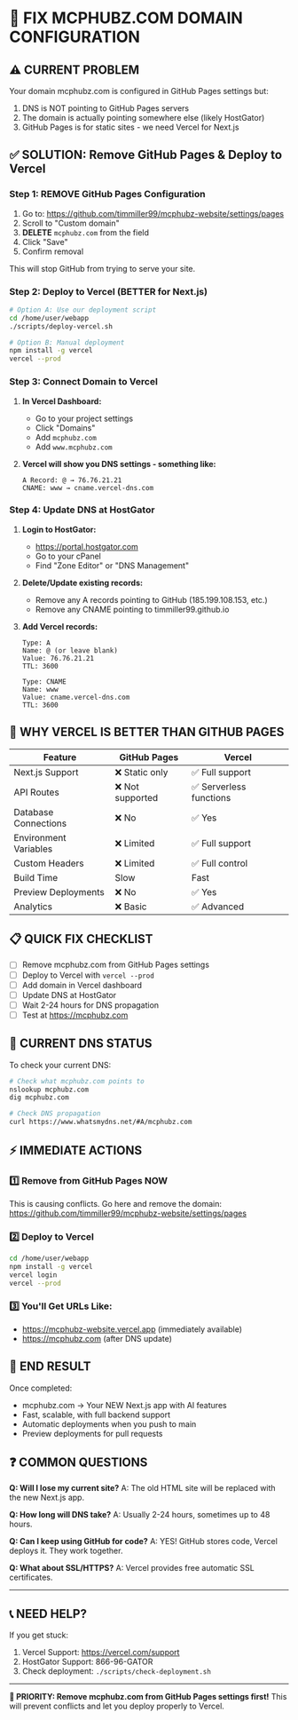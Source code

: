 # 🔧 FIX MCPHUBZ.COM DOMAIN CONFIGURATION

## ⚠️ CURRENT PROBLEM
Your domain mcphubz.com is configured in GitHub Pages settings but:
1. DNS is NOT pointing to GitHub Pages servers
2. The domain is actually pointing somewhere else (likely HostGator)
3. GitHub Pages is for static sites - we need Vercel for Next.js

## ✅ SOLUTION: Remove GitHub Pages & Deploy to Vercel

### Step 1: REMOVE GitHub Pages Configuration

1. Go to: https://github.com/timmiller99/mcphubz-website/settings/pages
2. Scroll to "Custom domain"
3. **DELETE** `mcphubz.com` from the field
4. Click "Save"
5. Confirm removal

This will stop GitHub from trying to serve your site.

### Step 2: Deploy to Vercel (BETTER for Next.js)

```bash
# Option A: Use our deployment script
cd /home/user/webapp
./scripts/deploy-vercel.sh

# Option B: Manual deployment
npm install -g vercel
vercel --prod
```

### Step 3: Connect Domain to Vercel

1. **In Vercel Dashboard:**
   - Go to your project settings
   - Click "Domains"
   - Add `mcphubz.com`
   - Add `www.mcphubz.com`

2. **Vercel will show you DNS settings - something like:**
   ```
   A Record: @ → 76.76.21.21
   CNAME: www → cname.vercel-dns.com
   ```

### Step 4: Update DNS at HostGator

1. **Login to HostGator:**
   - https://portal.hostgator.com
   - Go to your cPanel
   - Find "Zone Editor" or "DNS Management"

2. **Delete/Update existing records:**
   - Remove any A records pointing to GitHub (185.199.108.153, etc.)
   - Remove any CNAME pointing to timmiller99.github.io

3. **Add Vercel records:**
   ```
   Type: A
   Name: @ (or leave blank)
   Value: 76.76.21.21
   TTL: 3600

   Type: CNAME  
   Name: www
   Value: cname.vercel-dns.com
   TTL: 3600
   ```

## 🎯 WHY VERCEL IS BETTER THAN GITHUB PAGES

| Feature | GitHub Pages | Vercel |
|---------|-------------|---------|
| Next.js Support | ❌ Static only | ✅ Full support |
| API Routes | ❌ Not supported | ✅ Serverless functions |
| Database Connections | ❌ No | ✅ Yes |
| Environment Variables | ❌ Limited | ✅ Full support |
| Custom Headers | ❌ Limited | ✅ Full control |
| Build Time | Slow | Fast |
| Preview Deployments | ❌ No | ✅ Yes |
| Analytics | ❌ Basic | ✅ Advanced |

## 📋 QUICK FIX CHECKLIST

- [ ] Remove mcphubz.com from GitHub Pages settings
- [ ] Deploy to Vercel with `vercel --prod`
- [ ] Add domain in Vercel dashboard
- [ ] Update DNS at HostGator
- [ ] Wait 2-24 hours for DNS propagation
- [ ] Test at https://mcphubz.com

## 🚨 CURRENT DNS STATUS

To check your current DNS:
```bash
# Check what mcphubz.com points to
nslookup mcphubz.com
dig mcphubz.com

# Check DNS propagation
curl https://www.whatsmydns.net/#A/mcphubz.com
```

## ⚡ IMMEDIATE ACTIONS

### 1️⃣ Remove from GitHub Pages NOW
This is causing conflicts. Go here and remove the domain:
https://github.com/timmiller99/mcphubz-website/settings/pages

### 2️⃣ Deploy to Vercel
```bash
cd /home/user/webapp
npm install -g vercel
vercel login
vercel --prod
```

### 3️⃣ You'll Get URLs Like:
- https://mcphubz-website.vercel.app (immediately available)
- https://mcphubz.com (after DNS update)

## 🎉 END RESULT

Once completed:
- mcphubz.com → Your NEW Next.js app with AI features
- Fast, scalable, with full backend support
- Automatic deployments when you push to main
- Preview deployments for pull requests

## ❓ COMMON QUESTIONS

**Q: Will I lose my current site?**
A: The old HTML site will be replaced with the new Next.js app.

**Q: How long will DNS take?**
A: Usually 2-24 hours, sometimes up to 48 hours.

**Q: Can I keep using GitHub for code?**
A: YES! GitHub stores code, Vercel deploys it. They work together.

**Q: What about SSL/HTTPS?**
A: Vercel provides free automatic SSL certificates.

---

## 📞 NEED HELP?

If you get stuck:
1. Vercel Support: https://vercel.com/support
2. HostGator Support: 866-96-GATOR
3. Check deployment: `./scripts/check-deployment.sh`

---

**🔴 PRIORITY: Remove mcphubz.com from GitHub Pages settings first!**
This will prevent conflicts and let you deploy properly to Vercel.